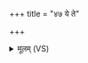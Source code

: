 +++
title = "४७ ये ते"

+++
<details><summary>मूलम् (VS)</summary>

ये ते॒ पन्था॑नो ब॒हवो॑ ज॒नाय॑ना॒ रथ॑स्य॒ वर्त्मान॑सश्च॒ यात॑वे। यैः सं॒चर॑न्त्यु॒भये॑ भद्रपा॒पास्तं पन्था॑नं जयेमानमि॒त्रम॑तस्क॒रं यच्छि॒वं तेन॑ नो मृड ॥
</details>